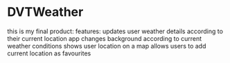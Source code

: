 # DVTWeather
 this is my final product:
 features: 
 updates user weather details according to their current location
 app changes background according to current weather conditions
 shows user location on a map
 allows users to add current location as favourites
